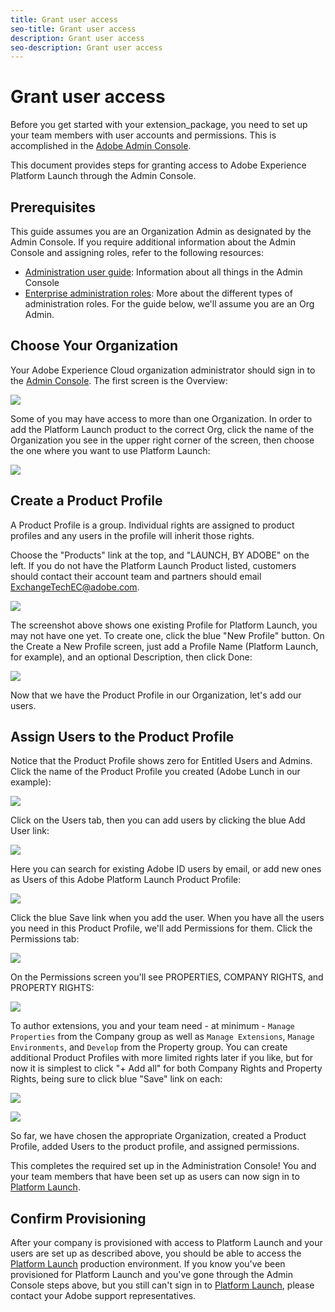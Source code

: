 ```yaml
---
title: Grant user access
seo-title: Grant user access
description: Grant user access
seo-description: Grant user access
---
```


# Grant user access

Before you get started with your extension_package, you need to set up your team members with user accounts and permissions.  This is accomplished in the [Adobe Admin Console](https://adminconsole.adobe.com/).

This document provides steps for granting access to Adobe Experience Platform Launch through the Admin Console.

## Prerequisites

This guide assumes you are an Organization Admin as designated by the Admin Console. If you require additional information about the Admin Console and assigning roles, refer to the following resources:

* [Administration user guide](https://helpx.adobe.com/enterprise/administering/user-guide.html?topic=/enterprise/administering/morehelp/introduction.ug.js): Information about all things in the Admin Console
* [Enterprise administration roles](https://helpx.adobe.com/au/enterprise/using/admin-roles.html): More about the different types of administration roles. For the guide below, we'll assume you are an Org Admin.

## Choose Your Organization

Your Adobe Experience Cloud organization administrator should sign in to the [Admin Console](https://adminconsole.adobe.com/). The first screen is the Overview:

![](../images/getting-started/admin-console-overview.jpg)

Some of you may have access to more than one Organization. In order to add the Platform Launch product to the correct Org, click the name of the Organization you see in the upper right corner of the screen, then choose the one where you want to use Platform Launch:

![](../images/getting-started/admin-console-choose-org.jpg)

## Create a Product Profile

A Product Profile is a group.  Individual rights are assigned to product profiles and any users in the profile will inherit those rights.

Choose the "Products" link at the top, and "LAUNCH, BY ADOBE" on the left. If you do not have the Platform Launch Product listed, customers should contact their account team and partners should email <ExchangeTechEC@adobe.com>.

![](../images/getting-started/admin-console-products-launch.jpg)

The screenshot above shows one existing Profile for Platform Launch, you may not have one yet. To create one, click the blue "New Profile" button. On the Create a New Profile screen, just add a Profile Name (Platform Launch, for example), and an optional Description, then click Done:

![](../images/getting-started/admin-console-create-a-new-profile.jpg)

Now that we have the Product Profile in our Organization, let's add our users.

## Assign Users to the Product Profile

Notice that the Product Profile shows zero for Entitled Users and Admins. Click the name of the Product Profile you created (Adobe Lunch in our example):

![](../images/getting-started/admin-console-profiles-add-user.jpg)

Click on the Users tab, then you can add users by clicking the blue Add User link:

![](../images/getting-started/admin-console-add-launch-user.jpg)

Here you can search for existing Adobe ID users by email, or add new ones as Users of this Adobe Platform Launch Product Profile:

![](../images/getting-started/admin-console-add-user.jpg)

Click the blue Save link when you add the user. When you have all the users you need in this Product Profile, we'll add Permissions for them. Click the Permissions tab:

![](../images/getting-started/admin-console-profile-permissions.jpg)

On the Permissions screen you'll see PROPERTIES, COMPANY RIGHTS, and PROPERTY RIGHTS:

![](../images/getting-started/admin_console_rights.png)

To author extensions, you and your team need - at minimum - `Manage Properties` from the Company group as well as `Manage Extensions`, `Manage Environments`, and `Develop` from the Property group. You can create additional Product Profiles with more limited rights later if you like, but for now it is simplest to click "+ Add all" for both Company Rights and Property Rights, being sure to click blue "Save" link on each:

![](../images/getting-started/admin_console_add_all_company_rights.png)

![](../images/getting-started/admin_console_add_all_property_rights.png)

So far, we have chosen the appropriate Organization, created a Product Profile, added Users to the product profile, and assigned permissions.

This completes the required set up in the Administration Console! You and your team members that have been set up as users can now sign in to [Platform Launch](https://launch.adobe.com/).

## Confirm Provisioning

After your company is provisioned with access to Platform Launch and your users are set up as described above, you should be able to access the [Platform Launch](https://launch.adobe.com/) production environment. If you know you've been provisioned for Platform Launch and you've gone through the Admin Console steps above, but you still can't sign in to [Platform Launch](https://launch.adobe.com/), please contact your Adobe support representatives.